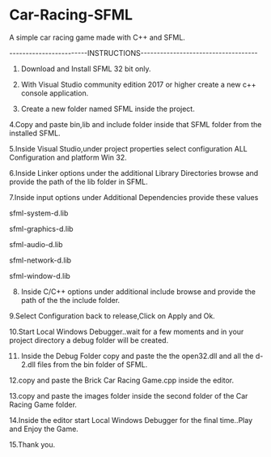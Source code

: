 # Car-Racing-SFML
A simple car racing game made with C++ and SFML.

------------------------INSTRUCTIONS------------------------------------

1. Download and Install SFML 32 bit only.

2. With Visual Studio community edition 2017 or higher create a new c++ console application.

3. Create a new folder named SFML inside the project.

4.Copy and paste bin,lib and include folder  inside that SFML folder from the installed SFML.

5.Inside Visual Studio,under project properties select configuration ALL Configuration and platform Win 32.

6.Inside Linker options under the additional Library Directories browse and  provide the path of the lib folder in SFML.

7.Inside  input options under Additional Dependencies provide these values 

sfml-system-d.lib

sfml-graphics-d.lib

sfml-audio-d.lib

sfml-network-d.lib

sfml-window-d.lib

8. Inside C/C++ options under additional include browse and provide the path of the the include folder.

9.Select Configuration back to release,Click on Apply and Ok.

10.Start Local Windows Debugger..wait for a few moments and in your project directory a debug folder will be created.

11. Inside the Debug Folder copy and paste the the open32.dll and all the d-2.dll files from the bin folder of SFML.

12.copy and paste the Brick Car Racing Game.cpp inside the editor.

13.copy and paste the images folder inside the second folder of the Car Racing Game folder.

14.Inside the editor start Local Windows Debugger for the final time..Play and Enjoy the Game.

15.Thank you.



